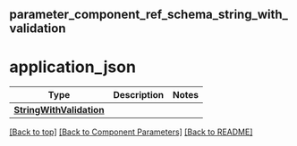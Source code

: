 <a name="top"></a>
## parameter_component_ref_schema_string_with_validation
# application_json
Type | Description  | Notes
------------- | ------------- | -------------
[**StringWithValidation**](../../components/schema/StringWithValidation.md) |  | 


[[Back to top]](#top) [[Back to Component Parameters]](../../../README.md#Component-Parameters) [[Back to README]](../../../README.md)
